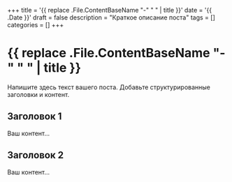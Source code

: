 +++
title = '{{ replace .File.ContentBaseName "-" " " | title }}'
date = '{{ .Date }}'
draft = false
description = "Краткое описание поста"
tags = []
categories = []
+++

# {{ replace .File.ContentBaseName "-" " " | title }}

Напишите здесь текст вашего поста. Добавьте структурированные заголовки и контент.

## Заголовок 1

Ваш контент...

## Заголовок 2

Ваш контент...
